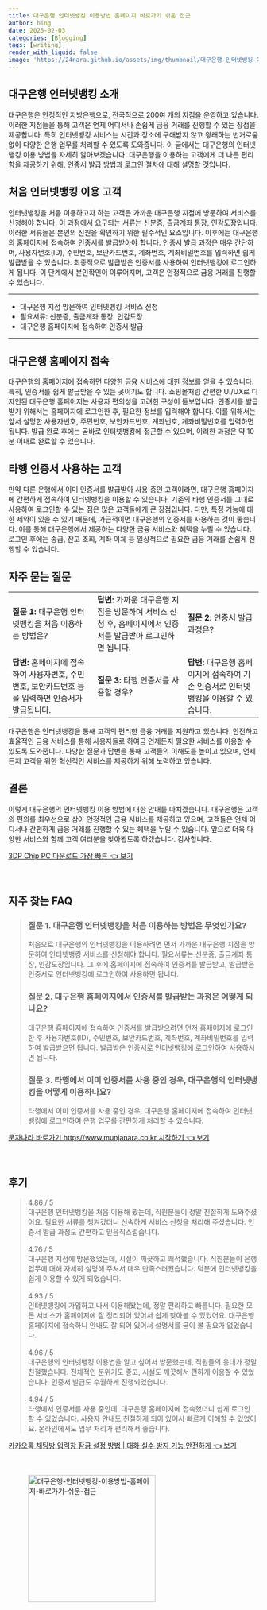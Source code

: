 ```yaml
---
title: 대구은행 인터넷뱅킹 이용방법 홈페이지 바로가기 쉬운 접근
author: bing
date: 2025-02-03
categories: [Blogging]
tags: [writing]
render_with_liquid: false
image: 'https://24nara.github.io/assets/img/thumbnail/대구은행-인터넷뱅킹-이용방법-홈페이지-바로가기-쉬운-접근.webp'
---
```



<h2 id='대구은행_인터넷뱅킹_소개'>대구은행 인터넷뱅킹 소개</h2>

<p>대구은행은 안정적인 지방은행으로, 전국적으로 200여 개의 지점을 운영하고 있습니다. 이러한 지점들을 통해 고객은 언제 어디서나 손쉽게 금융 거래를 진행할 수 있는 장점을 제공합니다. 특히 인터넷뱅킹 서비스는 시간과 장소에 구애받지 않고 왕래하는 번거로움 없이 다양한 은행 업무를 처리할 수 있도록 도와줍니다. 이 글에서는 대구은행의 인터넷뱅킹 이용 방법을 자세히 알아보겠습니다. 대구은행을 이용하는 고객에게 더 나은 편리함을 제공하기 위해, 인증서 발급 방법과 로그인 절차에 대해 설명할 것입니다.</p>

<h2 id='처음_인터넷뱅킹_이용_고객'>처음 인터넷뱅킹 이용 고객</h2>

<p>인터넷뱅킹을 처음 이용하고자 하는 고객은 가까운 대구은행 지점에 방문하여 서비스를 신청해야 합니다. 이 과정에서 요구되는 서류는 신분증, 출금계좌 통장, 인감도장입니다. 이러한 서류들은 본인의 신원을 확인하기 위한 필수적인 요소입니다. 이후에는 대구은행의 홈페이지에 접속하여 인증서를 발급받아야 합니다. 인증서 발급 과정은 매우 간단하며, 사용자번호(ID), 주민번호, 보안카드번호, 계좌번호, 계좌비밀번호를 입력하면 쉽게 발급받을 수 있습니다. 최종적으로 발급받은 인증서를 사용하여 인터넷뱅킹에 로그인하게 됩니다. 이 단계에서 본인확인이 이루어지며, 고객은 안정적으로 금융 거래를 진행할 수 있습니다.</p>

<hr />

<ul>
    <li>대구은행 지점 방문하여 인터넷뱅킹 서비스 신청</li>
    <li>필요서류: 신분증, 출금계좌 통장, 인감도장</li>
    <li>대구은행 홈페이지에 접속하여 인증서 발급</li>
</ul>

<hr />

<h2 id='대구은행_홈페이지_접속'>대구은행 홈페이지 접속</h2>

<p>대구은행의 홈페이지에 접속하면 다양한 금융 서비스에 대한 정보를 얻을 수 있습니다. 특히, 인증서를 쉽게 발급받을 수 있는 곳이기도 합니다. 쇼핑몰처럼 간편한 UI/UX로 디자인된 대구은행 홈페이지는 사용자 편의성을 고려한 구성이 돋보입니다. 인증서를 발급받기 위해서는 홈페이지에 로그인한 후, 필요한 정보를 입력해야 합니다. 이를 위해서는 앞서 설명한 사용자번호, 주민번호, 보안카드번호, 계좌번호, 계좌비밀번호를 입력하면 됩니다. 발급 완료 후에는 곧바로 인터넷뱅킹에 접근할 수 있으며, 이러한 과정은 약 10분 이내로 완료할 수 있습니다.</p>

<h2 id='타행_인증서_사용하는_고객'>타행 인증서 사용하는 고객</h2>

<p>만약 다른 은행에서 이미 인증서를 발급받아 사용 중인 고객이라면, 대구은행 홈페이지에 간편하게 접속하여 인터넷뱅킹을 이용할 수 있습니다. 기존의 타행 인증서를 그대로 사용하여 로그인할 수 있는 점은 많은 고객들에게 큰 장점입니다. 다만, 특정 기능에 대한 제약이 있을 수 있기 때문에, 가급적이면 대구은행의 인증서를 사용하는 것이 좋습니다. 이를 통해 대구은행에서 제공하는 다양한 금융 서비스와 혜택을 누릴 수 있습니다. 로그인 후에는 송금, 잔고 조회, 계좌 이체 등 일상적으로 필요한 금융 거래를 손쉽게 진행할 수 있습니다.</p>

<h2 id='자주_묻는_질문'>자주 묻는 질문</h2>

<table>
    <tr>
        <td><b>질문 1:</b> 대구은행 인터넷뱅킹을 처음 이용하는 방법은?</td>
        <td><b>답변:</b> 가까운 대구은행 지점을 방문하여 서비스 신청 후, 홈페이지에서 인증서를 발급받아 로그인하면 됩니다.</td>
        <td><b>질문 2:</b> 인증서 발급 과정은?</td>
    </tr>
    <tr>
        <td><b>답변:</b> 홈페이지에 접속하여 사용자번호, 주민번호, 보안카드번호 등을 입력하면 인증서가 발급됩니다.</td>
        <td><b>질문 3:</b> 타행 인증서를 사용할 경우?</td>
        <td><b>답변:</b> 대구은행 홈페이지에 접속하여 기존 인증서로 인터넷뱅킹을 이용할 수 있습니다.</td>
    </tr>
</table>

<p>대구은행은 인터넷뱅킹을 통해 고객의 편리한 금융 거래를 지원하고 있습니다. 안전하고 효율적인 금융 서비스를 통해 사용자들로 하여금 언제든지 필요한 서비스를 이용할 수 있도록 도와줍니다. 다양한 질문과 답변을 통해 고객들의 이해도를 높이고 있으며, 언제든지 고객을 위한 혁신적인 서비스를 제공하기 위해 노력하고 있습니다.</p>

<h2 id='결론'>결론</h2>

<p>이렇게 대구은행의 인터넷뱅킹 이용 방법에 대한 안내를 마치겠습니다. 대구은행은 고객의 편의를 최우선으로 삼아 안정적인 금융 서비스를 제공하고 있으며, 고객들은 언제 어디서나 간편하게 금융 거래를 진행할 수 있는 혜택을 누릴 수 있습니다. 앞으로 더욱 다양한 서비스와 함께 고객 여러분을 찾아뵙도록 하겠습니다. 감사합니다.</p>


<p><a class="click-button" title="3DP Chip PC 다운로드 가장 빠른" href="https://24nara.github.io/posts/3DP-Chip-PC-%EB%8B%A4%EC%9A%B4%EB%A1%9C%EB%93%9C-%EA%B0%80%EC%9E%A5-%EB%B9%A0%EB%A5%B8/" rel="dofollow">3DP Chip PC 다운로드 가장 빠른 👈 보기</a></p><br>
<h2 id='자주_찾는_FAQ'>자주 찾는 FAQ</h2>
<div itemscope="" itemtype="https://schema.org/FAQPage"> 
<blockquote> 
<div itemscope="" itemprop="mainEntity" itemtype="https://schema.org/Question"> 
<h3 itemprop="name">질문 1. 대구은행 인터넷뱅킹을 처음 이용하는 방법은 무엇인가요?</h3> 
<div itemscope="" itemprop="acceptedAnswer" itemtype="https://schema.org/Answer"> 
<span itemprop="text"> 
<p>처음으로 대구은행의 인터넷뱅킹을 이용하려면 먼저 가까운 대구은행 지점을 방문하여 인터넷뱅킹 서비스를 신청해야 합니다. 필요서류는 신분증, 출금계좌 통장, 인감도장입니다. 그 후에 홈페이지에 접속하여 인증서를 발급받고, 발급받은 인증서로 인터넷뱅킹에 로그인하여 사용하면 됩니다.</p> 
</span> 
</div> 
</div> 

<div itemscope="" itemprop="mainEntity" itemtype="https://schema.org/Question"> 
<h3 itemprop="name">질문 2. 대구은행 홈페이지에서 인증서를 발급받는 과정은 어떻게 되나요?</h3> 
<div itemscope="" itemprop="acceptedAnswer" itemtype="https://schema.org/Answer"> 
<span itemprop="text"> 
<p>대구은행 홈페이지에 접속하여 인증서를 발급받으려면 먼저 홈페이지에 로그인한 후 사용자번호(ID), 주민번호, 보안카드번호, 계좌번호, 계좌비밀번호를 입력하여 발급받으면 됩니다. 발급받은 인증서로 인터넷뱅킹에 로그인하여 사용하시면 됩니다.</p> 
</span> 
</div> 
</div> 

<div itemscope="" itemprop="mainEntity" itemtype="https://schema.org/Question"> 
<h3 itemprop="name">질문 3. 타행에서 이미 인증서를 사용 중인 경우, 대구은행의 인터넷뱅킹을 어떻게 이용하나요?</h3> 
<div itemscope="" itemprop="acceptedAnswer" itemtype="https://schema.org/Answer"> 
<span itemprop="text"> 
<p>타행에서 이미 인증서를 사용 중인 경우, 대구은행 홈페이지에 접속하여 인터넷뱅킹에 로그인하여 은행 업무를 간편하게 처리할 수 있습니다.</p> 
</span> 
</div> 
</div> 
</blockquote> 
</div>
<p><a class="click-button" title="문자나라 바로가기 https//www.munjanara.co.kr 시작하기" href="https://24nara.github.io/posts/%EB%AC%B8%EC%9E%90%EB%82%98%EB%9D%BC-%EB%B0%94%EB%A1%9C%EA%B0%80%EA%B8%B0-httpswww.munjanara.co.kr-%EC%8B%9C%EC%9E%91%ED%95%98%EA%B8%B0/" rel="dofollow">문자나라 바로가기 https//www.munjanara.co.kr 시작하기 👈 보기</a></p><br>
<h2 id='후기'>후기</h2>
<div itemscope itemtype="https://schema.org/Product">
  <blockquote>
  <div itemprop="review" itemscope itemtype="https://schema.org/Review">
      <div itemprop="reviewRating" itemscope itemtype="https://schema.org/Rating"> <span itemprop="ratingValue">4.86</span> / <span itemprop="bestRating">5</span> </div>
      <span itemprop="reviewBody">대구은행 인터넷뱅킹을 처음 이용해 봤는데, 직원분들이 정말 친절하게 도와주셨어요. 필요한 서류를 챙겨갔더니 신속하게 서비스 신청을 처리해 주셨습니다. 인증서 발급 과정도 간편하고 믿음직스럽습니다.</span>
  </div>
  <br>
  <div itemprop="review" itemscope itemtype="https://schema.org/Review">
      <div itemprop="reviewRating" itemscope itemtype="https://schema.org/Rating"> <span itemprop="ratingValue">4.76</span> / <span itemprop="bestRating">5</span> </div>
      <span itemprop="reviewBody">대구은행 지점에 방문했었는데, 시설이 깨끗하고 쾌적했습니다. 직원분들이 은행 업무에 대해 자세히 설명해 주셔서 매우 만족스러웠습니다. 덕분에 인터넷뱅킹을 쉽게 이용할 수 있게 되었습니다.</span>
  </div>
  <br>
  <div itemprop="review" itemscope itemtype="https://schema.org/Review">
      <div itemprop="reviewRating" itemscope itemtype="https://schema.org/Rating"> <span itemprop="ratingValue">4.93</span> / <span itemprop="bestRating">5</span> </div>
      <span itemprop="reviewBody">인터넷뱅킹에 가입하고 나서 이용해봤는데, 정말 편리하고 빠릅니다. 필요한 모든 서비스가 홈페이지에 잘 정리되어 있어서 쉽게 찾아볼 수 있었어요. 대구은행 홈페이지에 접속하니 안내도 잘 되어 있어서 설명서를 굳이 볼 필요가 없었습니다.</span>
  </div>
  <br>
  <div itemprop="review" itemscope itemtype="https://schema.org/Review">
      <div itemprop="reviewRating" itemscope itemtype="https://schema.org/Rating"> <span itemprop="ratingValue">4.96</span> / <span itemprop="bestRating">5</span> </div>
      <span itemprop="reviewBody">대구은행의 인터넷뱅킹 이용법을 알고 싶어서 방문했는데, 직원들의 응대가 정말 친절했습니다. 전체적인 분위기도 좋고, 시설도 깨끗해서 편하게 이용할 수 있었습니다. 인증서 발급도 수월하게 진행되었습니다.</span>
  </div>
  <br>
  <div itemprop="review" itemscope itemtype="https://schema.org/Review">
      <div itemprop="reviewRating" itemscope itemtype="https://schema.org/Rating"> <span itemprop="ratingValue">4.94</span> / <span itemprop="bestRating">5</span> </div>
      <span itemprop="reviewBody">타행에서 인증서를 사용 중인데, 대구은행 홈페이지에 접속했더니 쉽게 로그인 할 수 있었습니다. 사용자 안내도 친절하게 되어 있어서 빠르게 이해할 수 있었어요. 온라인에서도 업무 처리가 편리해서 좋습니다.</span>
  </div>
  </blockquote>
</div>
<p><a class="click-button" title="카카오톡 채팅방 입력창 잠금 설정 방법 | 대화 실수 방지 기능 안전하게" href="https://24nara.github.io/posts/%EC%B9%B4%EC%B9%B4%EC%98%A4%ED%86%A1-%EC%B1%84%ED%8C%85%EB%B0%A9-%EC%9E%85%EB%A0%A5%EC%B0%BD-%EC%9E%A0%EA%B8%88-%EC%84%A4%EC%A0%95-%EB%B0%A9%EB%B2%95-%EB%8C%80%ED%99%94-%EC%8B%A4%EC%88%98-%EB%B0%A9%EC%A7%80-%EA%B8%B0%EB%8A%A5-%EC%95%88%EC%A0%84%ED%95%98%EA%B2%8C/" rel="dofollow">카카오톡 채팅방 입력창 잠금 설정 방법 | 대화 실수 방지 기능 안전하게 👈 보기</a></p><br>
<figure class="image"><img src="https://24nara.github.io/assets/img/thumbnail/대구은행-인터넷뱅킹-이용방법-홈페이지-바로가기-쉬운-접근.webp" alt="대구은행-인터넷뱅킹-이용방법-홈페이지-바로가기-쉬운-접근" width="256" height="256"></figure>